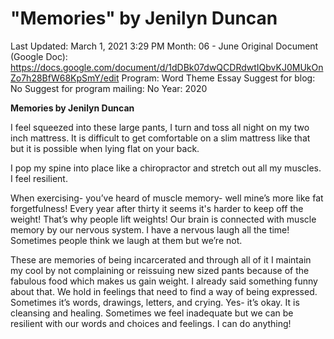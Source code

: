# "Memories" by Jenilyn Duncan

Last Updated: March 1, 2021 3:29 PM
Month: 06 - June
Original Document (Google Doc): https://docs.google.com/document/d/1dDBk07dwQCDRdwtIQbvKJ0MUkOnZo7h28BfW68KpSmY/edit
Program: Word Theme Essay
Suggest for blog: No
Suggest for program mailing: No
Year: 2020

**Memories by Jenilyn Duncan**

I feel squeezed into these large pants, I turn and toss all night on my two inch mattress. It is difficult to get comfortable on a slim mattress like that but it is possible when lying flat on your back.

I pop my spine into place like a chiropractor and stretch out all my muscles. I feel resilient.

When exercising- you’ve heard of muscle memory- well mine’s more like fat forgetfulness! Every year after thirty it seems it's harder to keep off the weight! That’s why people lift weights! Our brain is connected with muscle memory by our nervous system. I have a nervous laugh all the time! Sometimes people think we laugh at them but we’re not.

These are memories of being incarcerated and through all of it I maintain my cool by not complaining or reissuing new sized pants because of the fabulous food which makes us gain weight. I already said something funny about that. We hold in feelings that need to find a way of being expressed. Sometimes it’s words, drawings, letters, and crying. Yes- it’s okay. It is cleansing and healing. Sometimes we feel inadequate but we can be resilient with our words and choices and feelings. I can do anything!